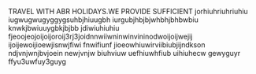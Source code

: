 TRAVEL WITH ABR HOLIDAYS.WE PROVIDE SUFFICIENT jorhiuhriuhriuhiu iugwugwugyggygsuhbjhiuugbh iurgubjhbjbjwhbhjbhbwbiu knwkjbwiuuygbkjbjbb jdiwiuhiuhiu fjeoojeojoijoijoroij3rj3joidnnwiiwninwinvininodwoijoijwejij ijoijewoijioewjisnwjfiwi fnwifiunf jioeowhiuwirviibiubjijndkson ndjvnjwnjbvjoein newjvnjw biuhviuw uefhiuwhfiub uihiuhecw gewyguyr ffyu3uwfuy3guyg